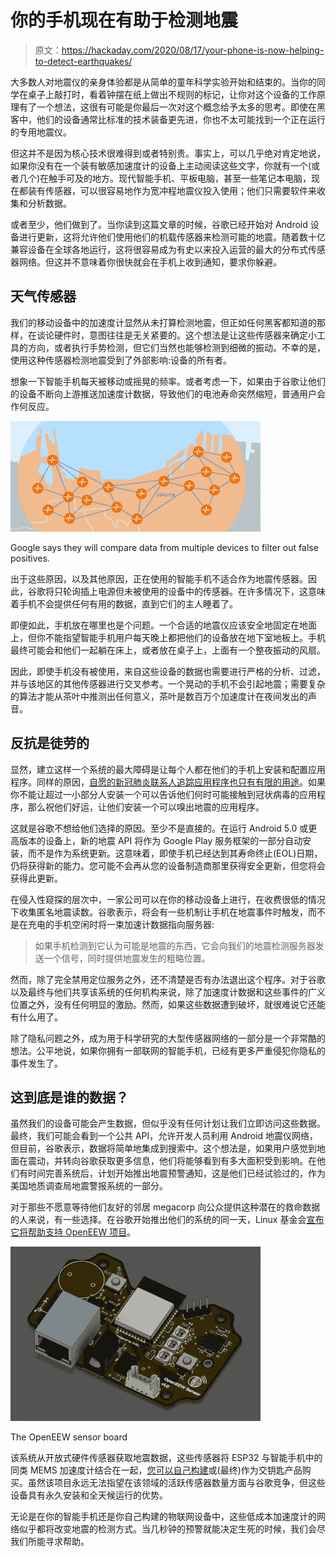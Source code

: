 # 你的手机现在有助于检测地震

> 原文：<https://hackaday.com/2020/08/17/your-phone-is-now-helping-to-detect-earthquakes/>

大多数人对地震仪的亲身体验都是从简单的童年科学实验开始和结束的。当你的同学在桌子上敲打时，看着钟摆在纸上做出不规则的标记，让你对这个设备的工作原理有了一个想法，这很有可能是你最后一次对这个概念给予太多的思考。即使在黑客中，他们的设备通常比标准的技术装备更先进，你也不太可能找到一个正在运行的专用地震仪。

但这并不是因为核心技术很难得到或者特别贵。事实上，可以几乎绝对肯定地说，如果你没有在一个装有敏感加速度计的设备上主动阅读这些文字，你就有一个(或者几个)在触手可及的地方。现代智能手机、平板电脑，甚至一些笔记本电脑，现在都装有传感器，可以很容易地作为宽冲程地震仪投入使用；他们只需要软件来收集和分析数据。

或者至少，他们做到了。当你读到这篇文章的时候，谷歌已经开始对 Android 设备进行更新，这将允许他们使用他们的机载传感器来检测可能的地震。随着数十亿兼容设备在全球各地运行，这将很容易成为有史以来投入运营的最大的分布式传感器网络。但这并不意味着你很快就会在手机上收到通知，要求你躲避。

## 天气传感器

我们的移动设备中的加速度计显然从未打算检测地震，但正如任何黑客都知道的那样，在谈论硬件时，意图往往是无关紧要的。这个想法是让这些传感器来确定小工具的方向，或者执行手势检测，但它们当然也能够检测到细微的振动。不幸的是，使用这种传感器检测地震受到了外部影响:设备的所有者。

想象一下智能手机每天被移动或摇晃的频率。或者考虑一下，如果由于谷歌让他们的设备不断向上游推送加速度计数据，导致他们的电池寿命突然缩短，普通用户会作何反应。

[![](img/e3069143ca8e110d2ed10398584edebe.png)](https://hackaday.com/wp-content/uploads/2020/08/distquake_distributed.png)

Google says they will compare data from multiple devices to filter out false positives.

出于这些原因，以及其他原因，正在使用的智能手机不适合作为地震传感器。因此，谷歌将只轮询插上电源但未被使用的设备中的传感器。在许多情况下，这意味着手机不会提供任何有用的数据，直到它们的主人睡着了。

即便如此，手机放在哪里也是个问题。一个合适的地震仪应该安全地固定在地面上，但你不能指望智能手机用户每天晚上都把他们的设备放在地下室地板上。手机最终可能会和他们一起躺在床上，或者放在桌子上，上面有一个整夜振动的风扇。

因此，即使手机没有被使用，来自这些设备的数据也需要进行严格的分析、过滤，并与该地区的其他传感器进行交叉参考。一个晃动的手机不会引起地震；需要复杂的算法才能从茶叶中推测出任何意义，茶叶是数百万个加速度计在夜间发出的声音。

## 反抗是徒劳的

显然，建立这样一个系统的最大障碍是让每个人都在他们的手机上安装和配置应用程序。同样的原因，[自愿的新冠肺炎联系人追踪应用程序也只有有限的用途](https://hackaday.com/2020/08/03/covid-tracing-apps-what-europe-has-done-right-and-wrong/)。如果你不能让超过一小部分人安装一个可以告诉他们何时可能接触到冠状病毒的应用程序，那么祝他们好运，让他们安装一个可以嗅出地震的应用程序。

这就是谷歌不想给他们选择的原因。至少不是直接的。在运行 Android 5.0 或更高版本的设备上，新的地震 API 将作为 Google Play 服务框架的一部分自动安装，而不是作为系统更新。这意味着，即使手机已经达到其寿命终止(EOL)日期，仍将获得新的能力。您可能不会再从您的设备制造商那里获得安全更新，但您将会获得此更新。

在侵入性窥探的层次中，一家公司可以在你的移动设备上进行，在收费很低的情况下收集匿名地震读数。谷歌表示，将会有一些机制让手机在地震事件时触发，而不是在充电的手机空闲时将一束加速计数据指向服务器:

> 如果手机检测到它认为可能是地震的东西，它会向我们的地震检测服务器发送一个信号，同时提供地震发生的粗略位置。

然而，除了完全禁用定位服务之外，还不清楚是否有办法退出这个程序。对于谷歌以及最终与他们共享该系统的任何机构来说，除了加速度计数据和这些事件的广义位置之外，没有任何明显的激励。然而，如果这些数据遭到破坏，就很难说它还能有什么用了。

除了隐私问题之外，成为用于科学研究的大型传感器网络的一部分是一个非常酷的想法。公平地说，如果你拥有一部联网的智能手机，已经有更多严重侵犯你隐私的事件发生了。

## 这到底是谁的数据？

虽然我们的设备可能会产生数据，但似乎没有任何计划让我们立即访问这些数据。最终，我们可能会看到一个公共 API，允许开发人员利用 Android 地震仪网络，但目前，谷歌表示，数据将简单地集成到搜索中。这个想法是，如果用户感觉到地面在震动，并转向谷歌获取更多信息，他们将能够看到有多大面积受到影响。在他们有时间完善系统后，计划开始推出地震预警通知，这是他们已经试验过的，作为美国地质调查局地震警报系统的一部分。

对于那些不愿意等待他们友好的邻居 megacorp 向公众提供这种潜在的救命数据的人来说，有一些选择。在谷歌开始推出他们的系统的同一天，Linux 基金会[宣布它将帮助支持 OpenEEW 项目](https://www.linuxfoundation.org/press-release/2020/08/the-linux-foundation-grillo-and-ibm-announce-new-earthquake-early-warning-open-source-project/)。

[![](img/ee717161b2a81ecd0a30c531db73b03f.png)](https://hackaday.com/wp-content/uploads/2020/08/distquake_openeew.jpg)

The OpenEEW sensor board

该系统从开放式硬件传感器获取地震数据，这些传感器将 ESP32 与智能手机中的同类 MEMS 加速度计结合在一起，[您可以自己构建](https://github.com/openeew/openeew-sensor)或(最终)作为交钥匙产品购买。虽然该项目永远无法指望在该领域的活跃传感器数量方面与谷歌竞争，但这些设备具有永久安装和全天候运行的优势。

无论是在你的智能手机还是你自己构建的物联网设备中，这些低成本加速度计的网络似乎都将改变地震的检测方式。当几秒钟的预警就能决定生死的时候，我们会尽我们所能寻求帮助。